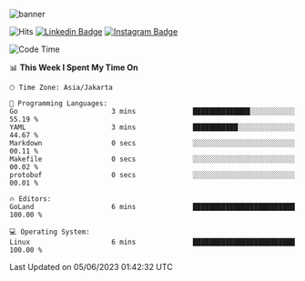 ![banner](https://readme-typing-svg.herokuapp.com/?lines=Hello,+There!+👋;This+is+ryanbekhen....;Nice+to+meet+you!&center=false)

![Hits](https://hits.seeyoufarm.com/api/count/incr/badge.svg?url=https%3A%2F%2Fgithub.com%2Fryanbekhen%2Fhit-counter&count_bg=%2379C83D&title_bg=%23555555&icon=github.svg&icon_color=%23E7E7E7&title=Provile+views&edge_flat=true)
[![Linkedin Badge](https://img.shields.io/badge/-LinkedIn-0e76a8?style=flat-square&logo=Linkedin&logoColor=white)](https://linkedin.com/in/ryanbekhen)
[![Instagram Badge](https://img.shields.io/badge/-Instagram-e4405f?style=flat-square&logo=Instagram&logoColor=white)](https://instagram.com/ryanbekhen.dev/)

<!--START_SECTION:waka-->
![Code Time](http://img.shields.io/badge/Code%20Time-355%20hrs%2035%20mins-blue)

📊 **This Week I Spent My Time On** 

```text
🕑︎ Time Zone: Asia/Jakarta

💬 Programming Languages: 
Go                       3 mins              ██████████████░░░░░░░░░░░   55.19 % 
YAML                     3 mins              ███████████░░░░░░░░░░░░░░   44.67 % 
Markdown                 0 secs              ░░░░░░░░░░░░░░░░░░░░░░░░░   00.11 % 
Makefile                 0 secs              ░░░░░░░░░░░░░░░░░░░░░░░░░   00.02 % 
protobuf                 0 secs              ░░░░░░░░░░░░░░░░░░░░░░░░░   00.01 % 

🔥 Editors: 
GoLand                   6 mins              █████████████████████████   100.00 % 

💻 Operating System: 
Linux                    6 mins              █████████████████████████   100.00 % 
```


 Last Updated on 05/06/2023 01:42:32 UTC
<!--END_SECTION:waka-->
